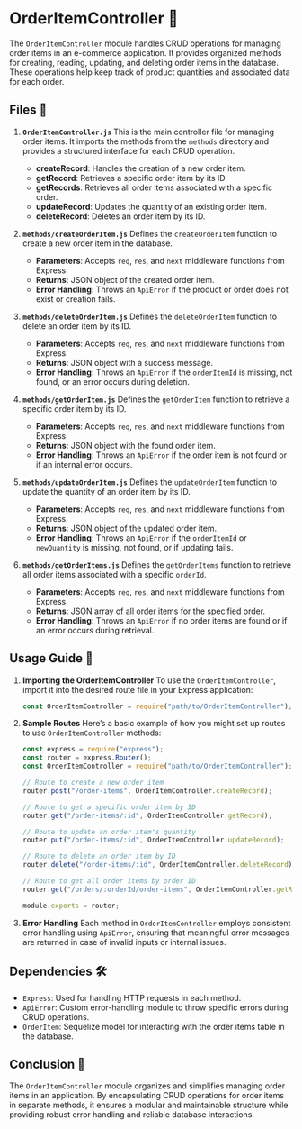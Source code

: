 # OrderItemController 📂

The `OrderItemController` module handles CRUD operations for managing order items in an e-commerce application.
It provides organized methods for creating, reading, updating, and deleting order items in the database.
These operations help keep track of product quantities and associated data for each order.

## Files 📄

1. **`OrderItemController.js`**
   This is the main controller file for managing order items. It imports the methods from the `methods` directory and provides a structured interface for each CRUD operation.

    - **createRecord**: Handles the creation of a new order item.
    - **getRecord**: Retrieves a specific order item by its ID.
    - **getRecords**: Retrieves all order items associated with a specific order.
    - **updateRecord**: Updates the quantity of an existing order item.
    - **deleteRecord**: Deletes an order item by its ID.

2. **`methods/createOrderItem.js`**
   Defines the `createOrderItem` function to create a new order item in the database.

    - **Parameters**: Accepts `req`, `res`, and `next` middleware functions from Express.
    - **Returns**: JSON object of the created order item.
    - **Error Handling**: Throws an `ApiError` if the product or order does not exist or creation fails.

3. **`methods/deleteOrderItem.js`**
   Defines the `deleteOrderItem` function to delete an order item by its ID.

    - **Parameters**: Accepts `req`, `res`, and `next` middleware functions from Express.
    - **Returns**: JSON object with a success message.
    - **Error Handling**: Throws an `ApiError` if the `orderItemId` is missing, not found, or an error occurs during deletion.

4. **`methods/getOrderItem.js`**
   Defines the `getOrderItem` function to retrieve a specific order item by its ID.

    - **Parameters**: Accepts `req`, `res`, and `next` middleware functions from Express.
    - **Returns**: JSON object with the found order item.
    - **Error Handling**: Throws an `ApiError` if the order item is not found or if an internal error occurs.

5. **`methods/updateOrderItem.js`**
   Defines the `updateOrderItem` function to update the quantity of an order item by its ID.

    - **Parameters**: Accepts `req`, `res`, and `next` middleware functions from Express.
    - **Returns**: JSON object of the updated order item.
    - **Error Handling**: Throws an `ApiError` if the `orderItemId` or `newQuantity` is missing, not found, or if updating fails.

6. **`methods/getOrderItems.js`**
   Defines the `getOrderItems` function to retrieve all order items associated with a specific `orderId`.

    - **Parameters**: Accepts `req`, `res`, and `next` middleware functions from Express.
    - **Returns**: JSON array of all order items for the specified order.
    - **Error Handling**: Throws an `ApiError` if no order items are found or if an error occurs during retrieval.

## Usage Guide 📝

1. **Importing the OrderItemController**
   To use the `OrderItemController`, import it into the desired route file in your Express application:

    ```javascript
    const OrderItemController = require("path/to/OrderItemController");
    ```

2. **Sample Routes**
   Here’s a basic example of how you might set up routes to use `OrderItemController` methods:

    ```javascript
    const express = require("express");
    const router = express.Router();
    const OrderItemController = require("path/to/OrderItemController");

    // Route to create a new order item
    router.post("/order-items", OrderItemController.createRecord);

    // Route to get a specific order item by ID
    router.get("/order-items/:id", OrderItemController.getRecord);

    // Route to update an order item's quantity
    router.put("/order-items/:id", OrderItemController.updateRecord);

    // Route to delete an order item by ID
    router.delete("/order-items/:id", OrderItemController.deleteRecord);

    // Route to get all order items by order ID
    router.get("/orders/:orderId/order-items", OrderItemController.getRecords);

    module.exports = router;
    ```

3. **Error Handling**
   Each method in `OrderItemController` employs consistent error handling using `ApiError`, ensuring that meaningful error messages are returned in case of invalid inputs or internal issues.

## Dependencies 🛠️

-   `Express`: Used for handling HTTP requests in each method.
-   `ApiError`: Custom error-handling module to throw specific errors during CRUD operations.
-   `OrderItem`: Sequelize model for interacting with the order items table in the database.

## Conclusion 🚀

The `OrderItemController` module organizes and simplifies managing order items in an application.
By encapsulating CRUD operations for order items in separate methods, it ensures a modular and maintainable structure while providing robust error handling and reliable database interactions.
